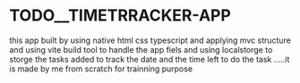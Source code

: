 # TODO__TIMETRRACKER-APP
this app built by using native html css typescript and applying mvc structure and using vite build tool to handle the app fiels and using localstorge to storge the tasks added to track the date and the time left to do the task .....it is made by me from scratch for trainning purpose
